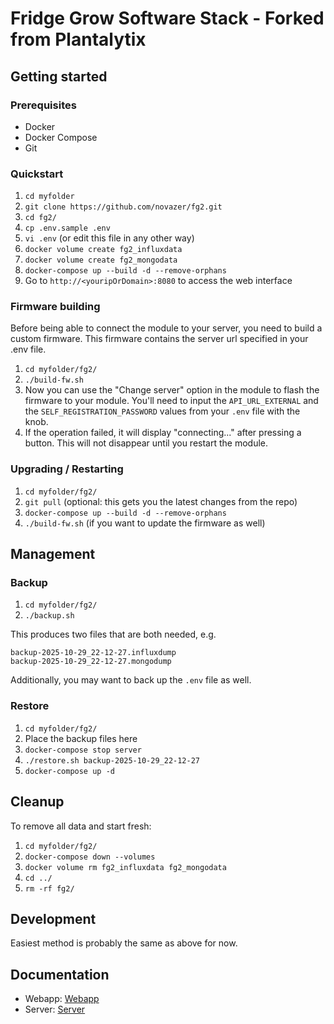 # Fridge Grow Software Stack - Forked from Plantalytix

## Getting started

### Prerequisites
- Docker
- Docker Compose
- Git

### Quickstart
1. `cd myfolder`
1. `git clone https://github.com/novazer/fg2.git`
1. `cd fg2/`
1. `cp .env.sample .env`
1. `vi .env` (or edit this file in any other way) 
1. `docker volume create fg2_influxdata`
1. `docker volume create fg2_mongodata`
1. `docker-compose up --build -d --remove-orphans`
1. Go to `http://<youripOrDomain>:8080` to access the web interface

### Firmware building
Before being able to connect the module to your server, you need to build a custom firmware. This firmware contains the 
server url specified in your .env file.
1. `cd myfolder/fg2/`
1. `./build-fw.sh`
1. Now you can use the "Change server" option in the module to flash the firmware to your module. You'll need to input 
   the `API_URL_EXTERNAL` and the `SELF_REGISTRATION_PASSWORD` values from your `.env` file with the knob.
1. If the operation failed, it will display "connecting..." after pressing a button. This will not disappear until you 
   restart the module. 

### Upgrading / Restarting
1. `cd myfolder/fg2/`
1. `git pull` (optional: this gets you the latest changes from the repo)
1. `docker-compose up --build -d --remove-orphans`
1. `./build-fw.sh` (if you want to update the firmware as well)

## Management

### Backup
1. `cd myfolder/fg2/`
2. `./backup.sh`

This produces two files that are both needed, e.g.
```
backup-2025-10-29_22-12-27.influxdump
backup-2025-10-29_22-12-27.mongodump
```

Additionally, you may want to back up the `.env` file as well.

### Restore
1. `cd myfolder/fg2/`
2. Place the backup files here
2. `docker-compose stop server`
2. `./restore.sh backup-2025-10-29_22-12-27`
2. `docker-compose up -d`

## Cleanup
To remove all data and start fresh:
1. `cd myfolder/fg2/`
2. `docker-compose down --volumes`
3. `docker volume rm fg2_influxdata fg2_mongodata`
4. `cd ../`
5. `rm -rf fg2/`

## Development

Easiest method is probably the same as above for now.

## Documentation
- Webapp: [Webapp](webapp/README.md)
- Server: [Server](server/README.md)
